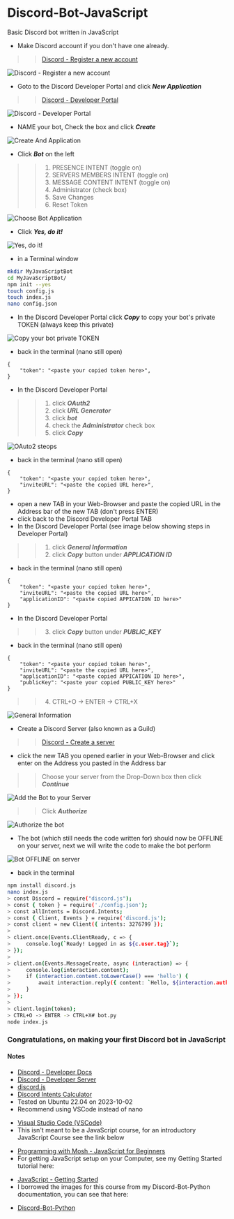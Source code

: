 <base target="_blank">

# Discord-Bot-JavaScript
 Basic Discord bot written in JavaScript
* Make Discord account if you don't have one already.
<!-- links -->
>> [Discord - Register a new account](https://discord.com/register)
<!--Images-->
![Discord - Register a new account](Discord-Register_a_new_account.jpg)
* Goto to the Discord Developer Portal and click ***New Application***
<!-- links -->
>> [Discord - Developer Portal](https://discord.com/developers/applications)
<!--Images-->
![Discord - Developer Portal](Discord-Developer-Portal.jpg)
* NAME your bot, Check the box and click ***Create***
<!--Images-->
![Create And Application](Create-An-Application.jpg)
* Click ***Bot*** on the left
<!--Ordered List -->
>>1. PRESENCE INTENT (toggle on)
>>2. SERVERS MEMBERS INTENT (toggle on)
>>3. MESSAGE CONTENT INTENT (toggle on)
>>4. Administrator (check box)
>>5. Save Changes
>>6. Reset Token
<!--Images-->
![Choose Bot Application](Choose-Bot-Application.jpg)
* Click ***Yes, do it!***
<!--Images-->
![Yes, do it!](Yes-do-it.jpg)
* in a Terminal window
<!-- Bash script block -->
```bash
mkdir MyJavaScriptBot
cd MyJavaScriptBot/
npm init --yes
touch config.js
touch index.js
nano config.json
```
* In the Discord Developer Portal click ***Copy*** to copy your bot's private TOKEN (always keep this private)
<!--Images-->
![Copy your bot private TOKEN](Copy-your-bot-private-TOKEN.jpg)
* back in the terminal (nano still open)
```
{
    "token": "<paste your copied token here>",
}
```
* In the Discord Developer Portal
<!--Ordered List -->
>>1. click ***OAuth2***
>>2. click ***URL Generator***
>>3. click ***bot***
>>4. check the ***Administrator*** check box
>>5. click ***Copy***
<!--Images-->
![OAuto2 steops](OAuth2_steps.jpg)
* back in the terminal (nano still open)
```
{
    "token": "<paste your copied token here>",
    "inviteURL": "<paste the copied URL here>",
}
```
* open a new TAB in your Web-Browser and paste the copied URL in the Address bar of the new TAB (don't press ENTER)
* click back to the Discord Developer Portal TAB
* In the Discord Developer Portal (see image below showing steps in Developer Portal)
<!--Ordered List -->
>>1. click ***General Information***
>>2. click ***Copy*** button under ***APPLICATION ID***
* back in the terminal (nano still open)
```
{
    "token": "<paste your copied token here>",
    "inviteURL": "<paste the copied URL here>",
    "applicationID": "<paste copied APPICATION ID here>"
}
```
* In the Discord Developer Portal
>>3. click ***Copy*** button under ***PUBLIC_KEY***
* back in the terminal (nano still open)
```
{
    "token": "<paste your copied token here>",
    "inviteURL": "<paste the copied URL here>",
    "applicationID": "<paste copied APPICATION ID here>",
    "publicKey": "<paste your copied PUBLIC_KEY here>"
}
```
>>4. CTRL+O -> ENTER -> CTRL+X
<!--Images-->
![General Information](General-Information.jpg)
* Create a Discord Server (also known as a Guild)
<!-- links -->
>> [Discord - Create a server](https://support.discord.com/hc/en-us/articles/204849977-How-do-I-create-a-server-)
* click the new TAB you opened earlier in your Web-Browser and click enter on the Address you pasted in the Address bar
>> Choose your server from the Drop-Down box then click ***Continue***
<!--Images-->
![Add the Bot to your Server](Add-Bot-To-Server.jpg)
>> Click ***Authorize***
<!--Images-->
![Authorize the bot](Authorize-Bot.jpg)
* The bot (which still needs the code written for) should now be OFFLINE on your server, next we will write the code to make the bot perform
<!--Images-->
![Bot OFFLINE on server](Offline-Bot.jpg)
* back in the terminal
<!-- Bash script block -->
```bash
npm install discord.js
nano index.js
> const Discord = require("discord.js");
> const { token } = require('./config.json');
> const allIntents = Discord.Intents;
> const { Client, Events } = require('discord.js');
> const client = new Client({ intents: 3276799 });
> 
> client.once(Events.ClientReady, c => {
>     console.log(`Ready! Logged in as ${c.user.tag}`);
> });
> 
> client.on(Events.MessageCreate, async (interaction) => {
>     console.log(interaction.content);
>     if (interaction.content.toLowerCase() === 'hello') {
>         await interaction.reply({ content: `Hello, ${interaction.author.username}. Have a wonderful day!`, ephemeral: false });
>     }
> });
> 
> client.login(token);
> CTRL+O -> ENTER -> CTRL+X# bot.py
node index.js
```
### Congratulations, on making your first Discord bot in JavaScript
#### Notes
<!-- links -->
* [Discord - Developer Docs](https://discord.com/developers/docs/intro)
* [Discord - Developer Server](https://discord.gg/discord-developers)
* [discord.js](https://discordjs.guide)
* [Discord Intents Calculator](https://discord-intents-calculator.vercel.app)
* Tested on Ubuntu 22.04 on 2023-10-02
* Recommend using VSCode instead of nano
<!-- links -->
* [Visual Studio Code (VSCode)](https://code.visualstudio.com/download)
* This isn't meant to be a JavaScript course, for an introductory JavaScript Course see the link below
<!-- links -->
* [Programming with Mosh - JavaScript for Beginners](https://www.youtube.com/watch?v=rNmxANyH0BU)
* For getting JavaScript setup on your Computer, see my Getting Started tutorial here:
<!-- links -->
* [JavaScript - Getting Started](https://github.com/yourwishismine1989/JavaScript_Getting-Started)
* I borrowed the images for this course from my Discord-Bot-Python documentation, you can see that here:
<!-- links -->
* [Discord-Bot-Python](https://github.com/yourwishismine1989/Discord-Bot-Python)
